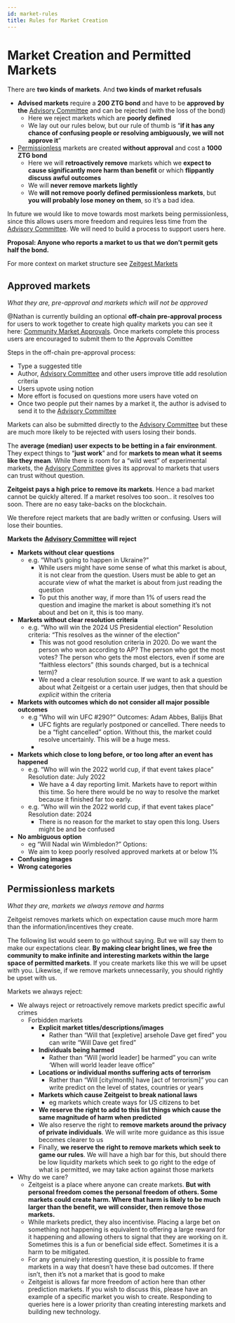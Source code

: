 ```yaml
---
id: market-rules
title: Rules for Market Creation
---
```


# Market Creation and Permitted Markets

There are **two kinds of markets**. And **two kinds of market refusals**

- **Advised markets** require a **200 ZTG bond** and have to be **approved by
  the**
  [Advisory Committee](https://www.notion.so/Advisory-Committee-7d7c085c56964e63978de4c875a5f52f)
  and can be rejected (with the loss of the bond)
  - Here we reject markets which are **poorly defined**
  - We lay out our rules below, but our rule of thumb is “**if it has any chance
    of confusing people or resolving ambiguously, we will not approve it**”
- [Permissionless](https://www.notion.so/Permissionless-markets-7ac029cbf7114bc48340658a97dbceac)
  markets are created **without approval** and cost a **1000 ZTG bond**
  - Here we will **retroactively remove** markets which we **expect to cause
    significantly more harm than benefit** or which **flippantly discuss awful
    outcomes**
  - We will **never remove markets lightly**
  - We **will not remove poorly defined permissionless markets**, but **you will
    probably lose money on them**, so it’s a bad idea.

In future we would like to move towards most markets being permissionless, since
this allows users more freedom and requires less time from the
[Advisory Committee](https://www.notion.so/Advisory-Committee-7d7c085c56964e63978de4c875a5f52f).
We will need to build a process to support users here.

**Proposal: Anyone who reports a market to us that we don’t permit gets half the
bond.**

For more context on market structure see
[Zeitgest Markets](https://www.notion.so/Zeitgest-Markets-34f4c5e990e2459eb9a09afec772f3b8)

## Approved markets

_What they are, pre-approval and markets which will not be approved_

@Nathan is currently building an optional **off-chain pre-approval process** for
users to work together to create high quality markets you can see it here:
[Community Market Approvals](https://www.notion.so/Community-Market-Approvals-1a32717fff34448bba0edfb4da10eeae).
Once markets complete this process users are encouraged to submit them to the
Approvals Comittee

Steps in the off-chain pre-approval process:

- Type a suggested title
- Author,
  [Advisory Committee](https://www.notion.so/Advisory-Committee-7d7c085c56964e63978de4c875a5f52f)
  and other users improve title add resolution criteria
- Users upvote using notion
- More effort is focused on questions more users have voted on
- Once two people put their names by a market it, the author is advised to send
  it to the
  [Advisory Committee](https://www.notion.so/Advisory-Committee-7d7c085c56964e63978de4c875a5f52f)

Markets can also be submitted directly to the
[Advisory Committee](https://www.notion.so/Advisory-Committee-7d7c085c56964e63978de4c875a5f52f)
but these are much more likely to be rejected with users losing their bonds.

The **average (median) user expects to be betting in a fair environment**. They
expect things to “**just work**” and for **markets to mean what it seems like
they mean**. While there is room for a “wild west” of experimental markets, the
[Advisory Committee](https://www.notion.so/Advisory-Committee-7d7c085c56964e63978de4c875a5f52f)
gives its approval to markets that users can trust without question.

**Zeitgeist pays a high price to remove its markets**. Hence a bad market cannot
be quickly altered. If a market resolves too soon.. it resolves too soon. There
are no easy take-backs on the blockchain.

We therefore reject markets that are badly written or confusing. Users will lose
their bounties.

**Markets the
[Advisory Committee](https://www.notion.so/Advisory-Committee-7d7c085c56964e63978de4c875a5f52f)
will reject**

- **Markets without clear questions**
  - e.g. “What’s going to happen in Ukraine?”
    - While users might have some sense of what this market is about, it is not
      clear from the question. Users must be able to get an accurate view of
      what the market is about from just reading the question
    - To put this another way, if more than 1% of users read the question and
      imagine the market is about something it’s not about and bet on it, this
      is too many.
- **Markets without clear resolution criteria**
  - e.g. “Who will win the 2024 US Presidential election” Resolution criteria:
    “This resolves as the winner of the election”
    - This was not good resolution criteria in 2020. Do we want the person who
      won according to AP? The person who got the most votes? The person who
      gets the most electors, even if some are “faithless electors” (this sounds
      charged, but is a technical term)?
    - We need a clear resolution source. If we want to ask a question about what
      Zeitgeist or a certain user judges, then that should be _explicit_ within
      the criteria
- **Markets with outcomes which do not consider all major possible outcomes**
  - e.g “Who will win UFC #290?” Outcomes: Adam Abbes, Balijis Bhat
    - UFC fights are regularly postponed or cancelled. There needs to be a
      “fight cancelled” option. Without this, the market could resolve
      uncertainly. This will be a huge mess.
    -
- **Markets which close to long before, or too long after an event has
  happened**
  - e.g. “Who will win the 2022 world cup, if that event takes place” Resolution
    date: July 2022
    - We have a 4 day reporting limit. Markets have to report within this time.
      So here there would be no way to resolve the market because it finished
      far too early.
  - e.g. “Who will win the 2022 world cup, if that event takes place” Resolution
    date: 2024
    - There is no reason for the market to stay open this long. Users might be
      and be confused
- **No ambiguous option**
  - eg “Will Nadal win Wimbledon?” Options:
  - We aim to keep poorly resolved approved markets at or below 1%
- **Confusing images**
- **Wrong categories**

## Permissionless markets

_What they are, markets we always remove and harms_

Zeitgeist removes markets which on expectation cause much more harm than the
information/incentives they create.

The following list would seem to go without saying. But we will say them to make
our expectations clear. **By making clear bright lines, we free the community to
make infinite and interesting markets within the large space of permitted
markets**. If you create markets like this we will be upset with you. Likewise,
if we remove markets unnecessarily, you should rightly be upset with us.

Markets we always reject:

- We always reject or retroactively remove markets predict specific awful crimes
  - Forbidden markets
    - **Explicit market titles/descriptions/images**
      - Rather than “Will that [expletive] arsehole Dave get fired” you can
        write “Will Dave get fired”
    - **Individuals being harmed**
      - Rather than “Will [world leader] be harmed” you can write ‘When will
        world leader leave office”
    - **Locations or individual months suffering acts of terrorism**
      - Rather than “Will [city/month] have [act of terrorism]” you can write
        predict on the level of states, countries or years
    - **Markets which cause Zeitgeist to break national laws**
      - eg markets which create ways for US citizens to bet
    - **We reserve the right to add to this list things which cause the same
      magnitude of harm when predicted**
    - We also reserve the right to **remove markets around the privacy of
      private individuals**. We will write more guidance as this issue becomes
      clearer to us
    - Finally, **we reserve the right to remove markets which seek to game our
      rules**. We will have a high bar for this, but should there be low
      liquidity markets which seek to go right to the edge of what is permitted,
      we may take action against those markets
- Why do we care?
  - Zeitgeist is a place where anyone can create markets. **But with personal
    freedom comes the personal freedom of others. Some markets could create
    harm. Where that harm is likely to be much larger than the benefit, we will
    consider, then remove those markets.**
  - While markets predict, they also incentivise. Placing a large bet on
    something not happening is equivalent to offering a large reward for it
    happening and allowing others to signal that they are working on it.
    Sometimes this is a fun or beneficial side effect. Sometimes it is a harm to
    be mitigated.
  - For any genuinely interesting question, it is possible to frame markets in a
    way that doesn’t have these bad outcomes. If there isn’t, then it’s not a
    market that is good to make
  - Zeitgeist is allows far more freedom of action here than other prediction
    markets. If you wish to discuss this, please have an example of a specific
    market you wish to create. Responding to queries here is a lower priority
    than creating interesting markets and building new technology.
